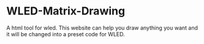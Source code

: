 # WLED-Matrix-Drawing
A html tool for wled. This website can help you draw anything you want and it will be changed into a preset code for WLED.
